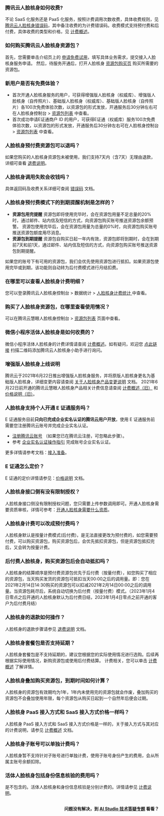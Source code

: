 ### 腾讯云人脸核身如何收费?

不论 SaaS 化服务还是 PaaS 化服务，按照计费调用次数收费，具体收费规则，见 [腾讯云人脸核身错误码](https://cloud.tencent.com/document/product/1007/48021)，其中备注收费的为计费错误码。收费模式支持预付费和后付费，具体收费的类型和价格，见 [计费概述](https://cloud.tencent.com/document/product/1007/56803)。


### 如何购买腾讯云人脸核身资源包？
首先，您需要单击介绍页上的 [申请免费试用](https://cloud.tencent.com/apply/p/shcgszvmppc)，填写具体业务需求，提交接入人脸核身服务申请。
然后，待服务开通后，打开人脸核身 [资源包购买页](https://buy.cloud.tencent.com/iai_faceid) 购买所需要的资源包。


### 新用户是否有免费体验？
- 首次开通人脸核身服务的用户，可获得增强版人脸核身（权威库）、增强版人脸核身（自传照片）、基础版人脸核身（权威库）、基础版人脸核身（自传照片）各100次免费体验次数，以资源包的形式发放，开通服务后30分钟左右可在人脸核身控制台 > [资源包列表](https://console.cloud.tencent.com/faceid/buy) 中查看。
- 首次成功申请E证通商户 ID 的用户，可获得E证通（权威库）服务100次免费体验次数，以资源包的形式发放，开通服务后30分钟左右可在人脸核身控制台 > [资源包列表](https://console.cloud.tencent.com/faceid/buy) 中查看。

### 人脸核身预付费资源包可以退吗？
如果您购买的人脸核身资源包未被使用，我们支持7天内（含7天）无理由退款，详细可查看 [退费说明](https://cloud.tencent.com/document/product/1007/31008)。

### 人脸核身调用失败会收钱吗？
具体返回码及收费关系详细可查阅 [错误码](https://cloud.tencent.com/document/product/1007/48021) 文档。


###  人脸核身预付费模式下的到期提醒机制是怎样的？
- **资源包用完提醒**
资源包即将使用完毕时，会在资源包用量不足总量的20%时，通过邮件、站内信及短信的方式，向资源包购买账号推送资源包余额预警。
资源包使用完毕后，会在资源包用量为总量的0%时，向资源包购买账号推送资源包额度用尽消息。
- **资源包到期提醒**
资源包自购买日起一年内有效，资源包即将到期时，会在到期前7天和前1天，通过邮件、站内信及短信的方式，向资源包购买账号推送资源包到期提醒。

如果您的账号下有可用的资源包，我们会优先使用资源包进行抵扣。如果资源包使用完毕或到期，该功能则自动转为后付费模式进行月结扣费。


### 在哪里可以查看人脸核身计费明细？
您可以登录腾讯云人脸核身控制台 > 数据统计 > [人脸核身计费统计 ](https://console.cloud.tencent.com/faceid/data) 中查看。

### 购买了人脸核身资源包，在哪里查看使用情况？	
可以在腾讯云慧眼人脸核身控制台 > [资源包列表](https://console.cloud.tencent.com/faceid/buy) 页面中查看。

### 微信小程序活体人脸核身是如何收费的？	
微信小程序活体人脸核身的计费详情请查阅 [计费概述](https://cloud.tencent.com/document/product/1007/56803)。如有疑问，欢迎您 [点此链接](https://cloud.tencent.com/document/product/1007/56130) 扫描二维码添加腾讯云人脸核身小助手进行询问。


###  增强版人脸核身上线说明
腾讯云于2021年6月22日推出增强版人脸核身服务，并将原版人脸核身更名为基础版人脸核身，详细变更内容请查阅 [关于人脸核身产品变更说明](https://cloud.tencent.com/document/product/1007/55598) 文档。
2021年6月22日前开通的腾讯云慧眼人脸核身产品相关计费信息请查阅 [计费概述（旧）](https://cloud.tencent.com/document/product/1007/31005) 和 [价格说明（旧）](https://cloud.tencent.com/document/product/1007/51350)。

### 人脸核身支持个人开通 E 证通服务吗？
E 证通服务目前**只向已完成企业实名认证的腾讯云用户开放**，使用 E 证通服务前需要您注册腾讯云账号并完成企业实名认证。
- [注册腾讯云账号](https://cloud.tencent.com/register?s_url=https%3A%2F%2Fcloud.tencent.com%2F) （如果您已在腾讯云注册，可忽略此步骤）。
- 参考 [企业实名认证操作指引](https://cloud.tencent.com/document/product/378/10496) 完成账号企业实名认证。

更多详情请参考文档：[接入准备](https://cloud.tencent.com/document/product/1007/56642)。


### E 证通怎么定价？
E 证通的定价详情请参见：[价格说明](https://cloud.tencent.com/document/product/1007/56803#e.E8.AF.81.E9.80.9A) 文档。

### 人脸核身接口侧有没有限制授权？
人脸核身接口侧没有限制授权问题，您只需要上传参数调用即可。开通人脸核身需要资质审核，详情可参考：[开通人脸核身需要什么资质](https://cloud.tencent.com/document/product/1007/45893#.E7.94.B3.E8.AF.B7.E4.BD.BF.E7.94.A8.E8.85.BE.E8.AE.AF.E4.BA.91.E6.85.A7.E7.9C.BC.E4.BA.BA.E8.84.B8.E6.A0.B8.E8.BA.AB.E6.9C.89.E5.93.AA.E4.BA.9B.E9.99.90.E5.88.B6.EF.BC.9F)。


### 人脸核身计费可以改成预付费吗？
人脸核身默认是按量计费模式(后付费)，是无法直接更改为预付费的，如您需要预付费，可以购买资源包，购买资源包后，会优先抵扣资源包，但是资源包抵扣完后，又会转为按量计费。

### 后付费人脸核身，购买资源包后会自动抵扣吗？
人脸核身的结算顺序是预付费资源包优先于后付费（按量付费），如您购买了相应的资源包，当天购买发货的资源包可抵扣当天00:00之后的调用量。即：您在2021年2月14日14:30购买的资源包可以扣减2021年2月14日00:00之后的调用量。当资源包耗尽后，系统自动切换为后付费（按量付费）模式。（2023年1月4日零点之后开通的人脸核身默认为后付费日结，2023年1月4日零点之前开通的客户为后付费月结）

### 人脸核身的退款如何操作？
人脸核身的退款步骤请参见 [退费说明](https://cloud.tencent.com/document/product/1007/31008#.E9.80.80.E6.AC.BE.E6.AD.A5.E9.AA.A4) 文档。

### 人脸核身套餐包是否支持延期？
人脸核身套餐包是不支持延期的，建议您根据您的实际使用情况进行选购。后续再根据实际使用情况，新购资源包或使用后付费结算。
计费相关，您可以单击 [计费概述](https://cloud.tencent.com/document/product/1007/56803) 了解详情。

### 人脸核身叠加购买资源包，到期时间如何计算？
人脸核身的资源包有效期均为1年，1年内未使用完的资源包就会作废，叠加购买的资源包不会叠加使用年限，每个资源包从购买日起到一个自然年后便会过期。

### 人脸核身 PaaS 接入方式和 SaaS 接入方式价格一样吗？
人脸核身 PaaS 接入方式和 SaaS 接入方式价格是一样的，关于接入方式与其对应的计费说明，请参见 [计费概述](https://cloud.tencent.com/document/product/1007/56803) 文档。

### 人脸核身子账号可以单独计费吗？
人脸核身暂不支持针对子账号进行单独计费，使用子账号身份产生的费用，会从所属主账号余额扣除。

### 活体人脸核身包括身份信息核验的费用吗？
是不包含的。活体人脸核身和身份信息核验是分别计费的。详情请参见 [计费说明](https://cloud.tencent.com/document/product/1007/56803#.E5.9F.BA.E7.A1.80.E7.89.88.E4.BA.BA.E8.84.B8.E6.A0.B8.E8.BA.AB)。
<br>
<br>
<p align="right"><strong>问题没有解决，到 <a href="https://aistudio.cloud.tencent.com/faq"> AI Studio 技术答疑专题</a> 看看？</strong></p>
